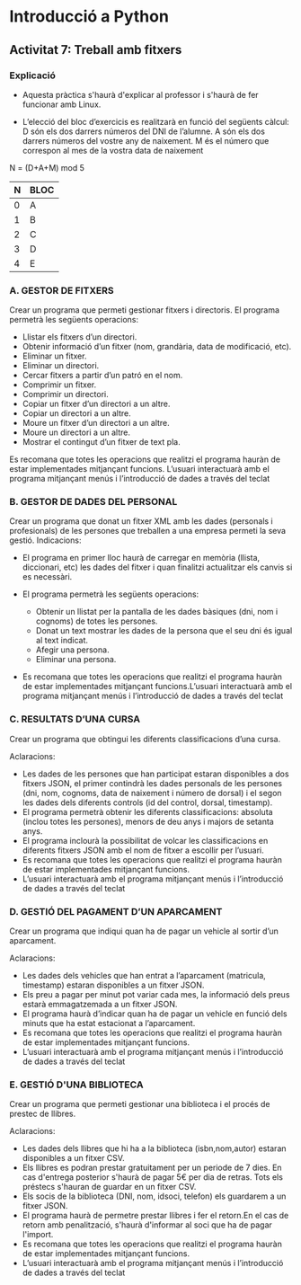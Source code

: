 # Introducció a Python
## Activitat 7: Treball amb fitxers

### Explicació

* Aquesta pràctica s'haurà d'explicar al professor i s'haurà de fer funcionar amb Linux.

* L’elecció del bloc d’exercicis es realitzarà en funció del següents càlcul:
	D	són els dos darrers números del DNI de l’alumne.
	A	són els dos darrers números del vostre any de naixement.
    M	és el número que correspon al mes de la vostra data de naixement

N = (D+A+M) mod 5

| N   | BLOC |
|-----|------|
| 0   |  A   |
| 1   |  B   |
| 2   |  C   |
| 3   |  D   |
| 4   |  E   |

### A. GESTOR DE FITXERS

Crear un programa que permeti gestionar fitxers i directoris.
El programa permetrà les següents operacions:

* Llistar els fitxers d’un directori.
* Obtenir informació d’un fitxer (nom, grandària, data de modificació, etc).
* Eliminar un fitxer.
* Eliminar un directori.
* Cercar fitxers a partir d’un patró en el nom.
* Comprimir un fitxer.
* Comprimir un directori.
* Copiar un fitxer d’un directori a un altre.
* Copiar un directori a un altre.
* Moure un fitxer d’un directori a un altre.
* Moure un directori a un altre.
* Mostrar el contingut d’un fitxer de text pla.
  
Es recomana que totes les operacions que realitzi el programa hauràn de estar implementades mitjançant 
funcions. L’usuari interactuarà amb el programa mitjançant menús i l’introducció de dades a través del teclat

### B. GESTOR DE DADES DEL PERSONAL

Crear un programa que donat un fitxer XML amb les dades (personals i profesionals) de les persones que 
treballen a una empresa permeti la seva gestió.
Indicacions:

* El programa en primer lloc haurà de carregar en memòria (llista, diccionari, etc) les dades del fitxer i quan finalitzi actualitzar els canvis si es necessàri.

* El programa permetrà les següents operacions:
    * Obtenir un llistat per la pantalla de les dades bàsiques (dni, nom i cognoms) de totes les persones.
    * Donat un text mostrar les dades de la persona que el seu dni és igual al text indicat.
    * Afegir una persona.
    * Eliminar una persona.
  
* Es recomana que totes les operacions que realitzi el programa hauràn de estar implementades mitjançant 
funcions.L’usuari interactuarà amb el programa mitjançant menús i l’introducció de dades a través del teclat

### C. RESULTATS D’UNA CURSA

Crear un programa que obtingui les diferents classificacions d’una cursa.

Aclaracions:

* Les dades de les persones que han participat estaran disponibles a dos fitxers JSON, el primer contindrà les dades personals de les persones (dni, nom, cognoms, data de naixement i número de dorsal) i el segon les dades dels diferents controls (id del control, dorsal, timestamp).
* El programa permetrà obtenir les diferents classificacions: absoluta (inclou totes les persones), menors de deu anys i majors de setanta anys.
* El programa inclourà la possibilitat de volcar les classificacions en diferents fitxers JSON amb el nom de fitxer a escollir per l’usuari.
* Es recomana que totes les operacions que realitzi el programa hauràn de estar implementades mitjançant 
funcions.
* L’usuari interactuarà amb el programa mitjançant menús i l’introducció de dades a través del teclat

### D. GESTIÓ DEL PAGAMENT D’UN APARCAMENT

Crear un programa que indiqui quan ha de pagar un vehicle al sortir d’un aparcament.

Aclaracions:
* Les dades dels vehicles que han entrat a l’aparcament (matricula, timestamp) estaran disponibles a un fitxer JSON. 
* Els preu a pagar per minut pot variar cada mes, la informació dels preus estarà emmagatzemada a un fitxer JSON.
* El programa haurà d’indicar quan ha de pagar un vehicle en funció dels minuts que ha estat estacionat a 
l’aparcament.
* Es recomana que totes les operacions que realitzi el programa hauràn de estar implementades mitjançant 
funcions.
* L’usuari interactuarà amb el programa mitjançant menús i l’introducció de dades a través del teclat


### E. GESTIÓ D'UNA BIBLIOTECA

Crear un programa que permeti gestionar una biblioteca i el procés de prestec de llibres.

Aclaracions:
* Les dades dels llibres que hi ha a la biblioteca  (isbn,nom,autor) estaran disponibles a un fitxer CSV. 
* Els llibres es podran prestar gratuitament per un periode de 7 dies. En cas d'entrega posterior s'haurà de pagar 5€ per dia de retras. Tots els préstecs s'hauran de guardar en un fitxer CSV.
* Els socis de la biblioteca (DNI, nom, idsoci, telefon) els guardarem a un fitxer JSON.
* El programa haurà de permetre prestar llibres i fer el retorn.En el cas de retorn amb penalització, s'haurà d'informar al soci que ha de pagar l'import.
* Es recomana que totes les operacions que realitzi el programa hauràn de estar implementades mitjançant 
funcions.
* L’usuari interactuarà amb el programa mitjançant menús i l’introducció de dades a través del teclat



